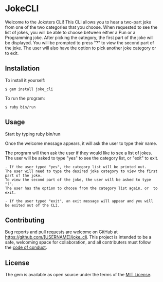 # JokeCLI

Welcome to the Joksters CLI! This CLI allows you to hear a two-part joke from one of the two categories that you choose. When requested to see the list of jokes, you will be able to choose between either a Pun or a Programming joke. After picking the category, the first part of the joke will be displayed. You will be prompted to press "?" to view the second part of the joke. The user will also have the option to pick another joke category or to exit. 

## Installation

To install it yourself:

```$ gem install joke_cli```

To run the program:

```$ ruby bin/run```

## Usage

Start by typing ruby bin/run

Once the welcome message appears, it will ask the user to type their name. 

The program will then ask the user if they would like to see a list of jokes. The user will be asked to type "yes" to see the category list, or "exit" to exit.

    - If the user typed "yes", the category list will be printed out. 
    The user will need to type the desired joke category to view the first part of the joke. 
    To view the second part of the joke, the user will be asked to type "?".
    The user has the option to choose from the category list again, or  to exit.

    - If the user typed "exit", an exit message will appear and you will be exited out of the CLI.

## Contributing 

Bug reports and pull requests are welcome on GitHub at https://github.com/[USERNAME]/joke_cli. This project is intended to be a safe, welcoming space for collaboration, and all contributers must follow the [code of conduct](https://github.com/[USERNAME]/joke_cli/blob/master/CODE_OF_CONDUCT.md).

## License

The gem is available as open source under the terms of the [MIT License](https://opensource.org/licenses/MIT).
